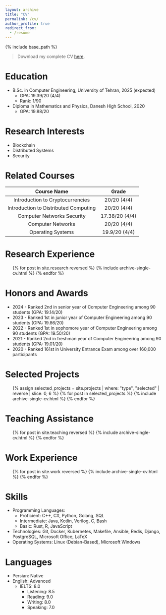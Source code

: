 ```yaml
---
layout: archive
title: "CV"
permalink: /cv/
author_profile: true
redirect_from:
  - /resume
---
```


{% include base_path %}

> Download my complete CV [here](/files/CV.pdf).

Education
======

* B.Sc. in Computer Engineering, University of Tehran, 2025 (expected)
  * GPA: 19.39/20 (4/4)
  * Rank: 1/90
* Diploma in Mathematics and Physics, Danesh High School, 2020
  * GPA: 19.88/20

Research Interests
======

* Blockchain
* Distributed Systems
* Security

Related Courses
======

|              Course Name              |      Grade     |
|:-------------------------------------:|:--------------:|
|    Introduction to Cryptocurrencies   |   20/20 (4/4)  |
| Introduction to Distributed Computing |   20/20 (4/4)  |
|       Computer Networks Security      | 17.38/20 (4/4) |
|           Computer Networks           |   20/20 (4/4)  |
|           Operating Systems           |  19.9/20 (4/4) |

Research Experience
======

  <ul>{% for post in site.research reversed %}
    {% include archive-single-cv.html %}
  {% endfor %}</ul>

Honors and Awards
======

* 2024 - Ranked 2nd in senior year of Computer Engineering among 90 students (GPA: 19.14/20)
* 2023 - Ranked 1st in junior year of Computer Engineering among 90 students (GPA: 19.86/20)
* 2022 - Ranked 1st in sophomore year of Computer Engineering among 90 students (GPA: 19.50/20)
* 2021 - Ranked 2nd in freshman year of Computer Engineering among 90 students (GPA: 19.01/20)
* 2020 - Ranked 161st in University Entrance Exam among over 160,000 participants

Selected Projects
======

  <ul>
  {% assign selected_projects = site.projects | where: "type", "selected" | reverse | slice: 0, 6 %}
  {% for post in selected_projects %}
    {% include archive-single-cv.html %}
  {% endfor %}
  </ul>

Teaching Assistance
======

  <ul>{% for post in site.teaching reversed %}
    {% include archive-single-cv.html %}
  {% endfor %}</ul>

Work Experience
======

  <ul>{% for post in site.work reversed %}
    {% include archive-single-cv.html %}
  {% endfor %}</ul>

Skills
======

* Programming Languages:
  * Proficient: C++, C#, Python, Golang, SQL
  * Intermediate: Java, Kotlin, Verilog, C, Bash
  * Basic: Rust, R, JavaScript
* Technologies: Git, Docker, Kubernetes, Makefile, Ansible, Redis, Django, PostgreSQL, Microsoft Office, LaTeX
* Operating Systems: Linux (Debian-Based), Microsoft Windows

Languages
======

* Persian: Native
* English: Advanced
  * IELTS: 8.0
    * Listening: 8.5
    * Reading: 9.0
    * Writing: 8.0
    * Speaking: 7.0

<!-- Publications
======
  <ul>{% for post in site.publications reversed %}
    {% include archive-single-cv.html %}
  {% endfor %}</ul>

Talks
======
  <ul>{% for post in site.talks reversed %}
    {% include archive-single-talk-cv.html  %}
  {% endfor %}</ul> -->
